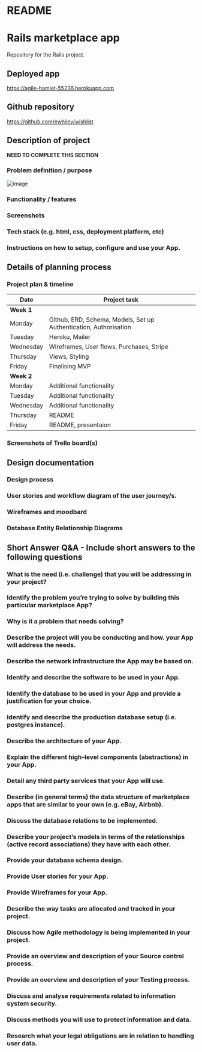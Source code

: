 # README

# Rails marketplace app
Repository for the Rails project. 

## Deployed app
https://agile-hamlet-55236.herokuapp.com

## Github repository
https://github.com/ewhiley/wishlist

## Description of project

**NEED TO COMPLETE THIS SECTION**

### Problem definition / purpose
![image](https://user-images.githubusercontent.com/31295147/57001876-847a8d00-6bfe-11e9-8673-34cb9ebf721e.png)


### Functionality / features

### Screenshots

### Tech stack (e.g. html, css, deployment platform, etc)

### Instructions on how to setup, configure and use your App.

## Details of planning process

### Project plan & timeline

Date | Project task
------------ | -------------
**Week 1** |  | 
Monday | Github, ERD, Schema, Models, Set up Authentication, Authorisation |
Tuesday| Heroku, Mailer |
Wednesday | Wireframes, User flows, Purchases, Stripe |
Thursday | Views, Styling |
Friday | Finalising MVP |
**Week 2** | |
Monday | Additional functionality |
Tuesday | Additional functionality  |
Wednesday | Additional functionality |
Thursday | README |
Friday | README, presentaion |

### Screenshots of Trello board(s)

## Design documentation

### Design process

### User stories and workflow diagram of the user journey/s.

### Wireframes and moodbard

### Database Entity Relationship Diagrams

## Short Answer Q&A - Include short answers to the following questions

### What is the need (i.e. challenge) that you will be addressing in your project?

### Identify the problem you’re trying to solve by building this particular marketplace App? 

### Why is it a problem that needs solving?

### Describe the project will you be conducting and how. your App will address the needs.

### Describe the network infrastructure the App may be based on.

### Identify and describe the software to be used in your App.

### Identify the database to be used in your App and provide a justification for your choice.

### Identify and describe the production database setup (i.e. postgres instance).

### Describe the architecture of your App.

### Explain the different high-level components (abstractions) in your App.

### Detail any third party services that your App will use.

### Describe (in general terms) the data structure of marketplace apps that are similar to your own (e.g. eBay, Airbnb).
### Discuss the database relations to be implemented.
### Describe your project’s models in terms of the relationships (active record associations) they have with each other.
### Provide your database schema design.
### Provide User stories for your App.
### Provide Wireframes for your App.
### Describe the way tasks are allocated and tracked in your project.
### Discuss how Agile methodology is being implemented in your project.
### Provide an overview and description of your Source control process.
### Provide an overview and description of your Testing process.
### Discuss and analyse requirements related to information system security.
### Discuss methods you will use to protect information and data.
### Research what your legal obligations are in relation to handling user data.